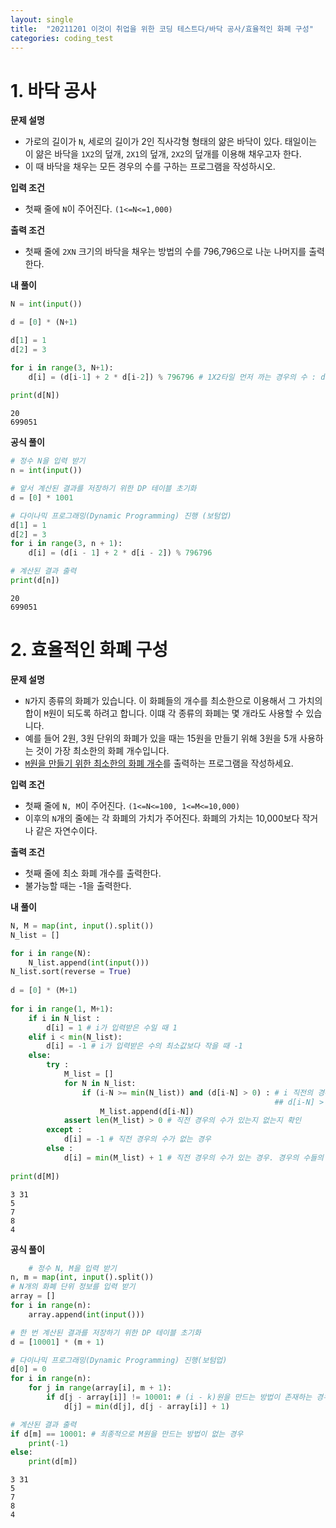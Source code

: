 ```yaml
---
layout: single
title:  "20211201 이것이 취업을 위한 코딩 테스트다/바닥 공사/효율적인 화폐 구성"
categories: coding_test
---
```


# 1. 바닥 공사

**문제 설명**
- 가로의 길이가 `N`, 세로의 길이가 2인 직사각형 형태의 얆은 바닥이 있다. 태일이는 이 얆은 바닥을 `1X2`의 덮개, `2X1`의 덮개, `2X2`의 덮개를 이용해 채우고자 한다.
- 이 때 바닥을 채우는 모든 경우의 수를 구하는 프로그램을 작성하시오.

**입력 조건**
- 첫째 줄에 `N`이 주어진다. `(1<=N<=1,000)`

**출력 조건**
- 첫째 줄에 `2XN` 크기의 바닥을 채우는 방법의 수를 796,796으로 나눈 나머지를 출력한다.

**내 풀이**


```python
N = int(input())

d = [0] * (N+1)

d[1] = 1
d[2] = 3

for i in range(3, N+1):
    d[i] = (d[i-1] + 2 * d[i-2]) % 796796 # 1X2타일 먼저 까는 경우의 수 : d[i-1], 2X1타일을 먼저 까는 경우의 수 d[i-2], 2X2타일을 먼저 까는 경우의 수 d[i-2]
    
print(d[N])
```

    20
    699051


**공식 풀이**


```python
# 정수 N을 입력 받기
n = int(input())

# 앞서 계산된 결과를 저장하기 위한 DP 테이블 초기화
d = [0] * 1001

# 다이나믹 프로그래밍(Dynamic Programming) 진행 (보텀업)
d[1] = 1
d[2] = 3
for i in range(3, n + 1):
    d[i] = (d[i - 1] + 2 * d[i - 2]) % 796796

# 계산된 결과 출력
print(d[n])
```

    20
    699051


# 2. 효율적인 화폐 구성

**문제 설명**
- `N`가지 종류의 화폐가 있습니다. 이 화폐들의 개수를 최소한으로 이용해서 그 가치의 합이 `M`원이 되도록 하려고 합니다. 이떄 각 종류의 화폐는 몇 개라도 사용할 수 있습니다.
- 예를 들어 2원, 3원 단위의 화폐가 있을 때는 15원을 만들기 위해 3원을 5개 사용하는 것이 가장 최소한의 화폐 개수입니다.
- <u>`M`원을 만들기 위한 최소한의 화폐 개수</u>를 출력하는 프로그램을 작성하세요.

**입력 조건**
- 첫째 줄에 `N, M`이 주어진다. `(1<=N<=100, 1<=M<=10,000)`
- 이후의 `N`개의 줄에는 각 화폐의 가치가 주어진다. 화폐의 가치는 10,000보다 작거나 같은 자연수이다.

**출력 조건**
- 첫째 줄에 최소 화폐 개수를 출력한다.
- 불가능할 때는 -1을 출력한다.

**내 풀이**


```python
N, M = map(int, input().split())
N_list = []

for i in range(N):
    N_list.append(int(input()))
N_list.sort(reverse = True)
    
d = [0] * (M+1)
    
for i in range(1, M+1):
    if i in N_list :
        d[i] = 1 # i가 입력받은 수일 때 1
    elif i < min(N_list):
        d[i] = -1 # i가 입력받은 수의 최소값보다 작을 때 -1
    else:
        try :
            M_list = []
            for N in N_list:
                if (i-N >= min(N_list)) and (d[i-N] > 0) : # i 직전의 경우의 수 확인. i-N이 입력받은 수의 최솟값보다 작으면 범위를 벗어남
                                                           ## d[i-N] > 0 : 직전 경우의 수 가 있는 경우
                    M_list.append(d[i-N])
            assert len(M_list) > 0 # 직전 경우의 수가 있는지 없는지 확인
        except :
            d[i] = -1 # 직전 경우의 수가 없는 경우
        else :
            d[i] = min(M_list) + 1 # 직전 경우의 수가 있는 경우. 경우의 수들의 최솟값 + 1
    
print(d[M])
```

    3 31
    5
    7
    8
    4


**공식 풀이**


```python
	# 정수 N, M을 입력 받기
n, m = map(int, input().split())
# N개의 화폐 단위 정보를 입력 받기
array = []
for i in range(n):
    array.append(int(input()))

# 한 번 계산된 결과를 저장하기 위한 DP 테이블 초기화
d = [10001] * (m + 1)

# 다이나믹 프로그래밍(Dynamic Programming) 진행(보텀업)
d[0] = 0
for i in range(n):
    for j in range(array[i], m + 1):
        if d[j - array[i]] != 10001: # (i - k)원을 만드는 방법이 존재하는 경우
            d[j] = min(d[j], d[j - array[i]] + 1)

# 계산된 결과 출력
if d[m] == 10001: # 최종적으로 M원을 만드는 방법이 없는 경우
    print(-1)
else:
    print(d[m])

```

    3 31
    5
    7
    8
    4

